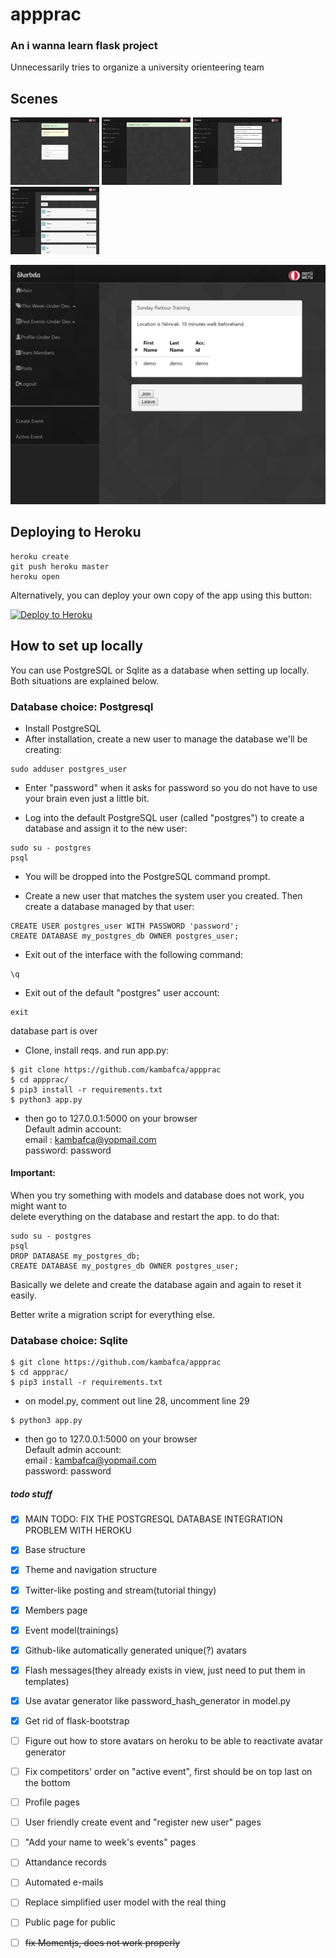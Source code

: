 # appprac
### An i wanna learn flask project
Unnecessarily tries to organize a university orienteering team

## Scenes
<img src="https://github.com/bilgeonceken/appprac/blob/master/screenshots/login.png" width="142"> <img src="https://github.com/bilgeonceken/appprac/blob/master/screenshots/home.png" width="142"> <img src="https://github.com/bilgeonceken/appprac/blob/master/screenshots/createevent.png" width="142"> <img src="https://github.com/bilgeonceken/appprac/blob/master/screenshots/messagefeed.png" width="142">

<img src="https://github.com/bilgeonceken/appprac/blob/master/screenshots/joinevent.png" width="581">

## Deploying to Heroku

```
heroku create
git push heroku master
heroku open
```

Alternatively, you can deploy your own copy of the app using this button:

[![Deploy to Heroku](https://www.herokucdn.com/deploy/button.png)](https://heroku.com/deploy)

## How to set up locally  
You can use PostgreSQL or Sqlite as a database when setting up locally.  
Both situations are explained below.  
  
### Database choice: Postgresql

+ Install PostgreSQL
+ After installation, create a new user to manage the database we'll be creating:
```
sudo adduser postgres_user
```

+ Enter "password" when it asks for password so you do not have to use your brain even just a little bit.

+ Log into the default PostgreSQL user (called "postgres") to create a database and assign it to the new user:
```
sudo su - postgres
psql
```

+ You will be dropped into the PostgreSQL command prompt.

+ Create a new user that matches the system user you created. Then create a database managed by that user:
```
CREATE USER postgres_user WITH PASSWORD 'password';
CREATE DATABASE my_postgres_db OWNER postgres_user;
```

+ Exit out of the interface with the following command:

```
\q
```

+ Exit out of the default "postgres" user account:
```
exit
```
database part is over

+ Clone, install reqs. and run app.py:

```
$ git clone https://github.com/kambafca/appprac  
$ cd appprac/
$ pip3 install -r requirements.txt
$ python3 app.py
```
+ then go to 127.0.0.1:5000 on your browser  
Default admin account:  
email   : kambafca@yopmail.com  
password: password

#### Important: 
When you try something with models and database does not work, you might want to  
delete everything on the database and restart the app. to do that:

```
sudo su - postgres
psql
DROP DATABASE my_postgres_db;
CREATE DATABASE my_postgres_db OWNER postgres_user;
```

Basically we delete and create the database again and again to reset it easily.    
  
Better write a migration script for everything else.

### Database choice: Sqlite
```
$ git clone https://github.com/kambafca/appprac  
$ cd appprac/
$ pip3 install -r requirements.txt
```
+ on model.py, comment out line 28, uncomment line 29  
```
$ python3 app.py
```
+ then go to 127.0.0.1:5000 on your browser  
Default admin account:  
email   : kambafca@yopmail.com  
password: password  

##### todo stuff

- [x] MAIN TODO: FIX THE POSTGRESQL DATABASE INTEGRATION PROBLEM WITH HEROKU  

- [x] Base structure
- [x] Theme and navigation structure
- [x] Twitter-like posting and stream(tutorial thingy)
- [x] Members page
- [x] Event model(trainings)
- [x] Github-like automatically generated unique(?) avatars
- [x] Flash messages(they already exists in view, just need to put them in templates)
- [x] Use avatar generator like password_hash_generator in model.py
- [x] Get rid of flask-bootstrap
- [ ] Figure out how to store avatars on heroku to be able to reactivate avatar generator
- [ ] Fix competitors' order on "active event", first should be on top last on the bottom
- [ ] Profile pages
- [ ] User friendly create event and "register new user" pages
- [ ] "Add your name to week's events" pages
- [ ] Attandance records
- [ ] Automated e-mails
- [ ] Replace simplified user model with the real thing
- [ ] Public page for public
- [ ] ~~fix Momentjs, does not work properly~~
